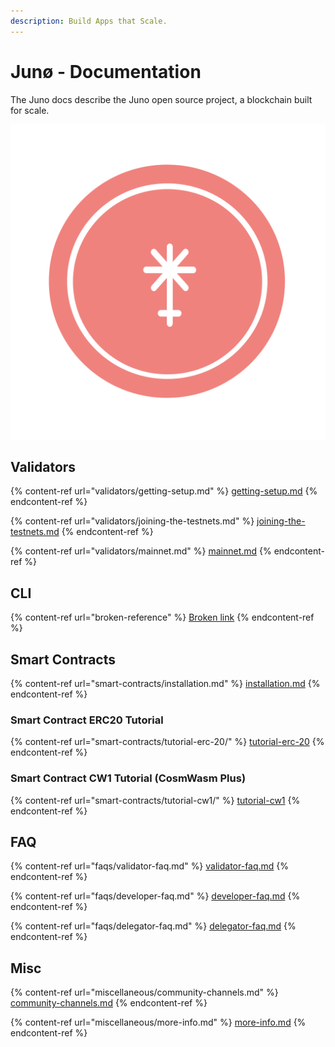 ```yaml
---
description: Build Apps that Scale.
---
```


# Junø - Documentation

The Juno docs describe the Juno open source project, a blockchain built for scale.

![](<.gitbook/assets/juno-logo-red- (4) (3) (3) (3) (3) (3) (2).svg>)

## Validators

{% content-ref url="validators/getting-setup.md" %}
[getting-setup.md](validators/getting-setup.md)
{% endcontent-ref %}

{% content-ref url="validators/joining-the-testnets.md" %}
[joining-the-testnets.md](validators/joining-the-testnets.md)
{% endcontent-ref %}

{% content-ref url="validators/mainnet.md" %}
[mainnet.md](validators/mainnet.md)
{% endcontent-ref %}

## CLI

{% content-ref url="broken-reference" %}
[Broken link](broken-reference)
{% endcontent-ref %}

## Smart Contracts

{% content-ref url="smart-contracts/installation.md" %}
[installation.md](smart-contracts/installation.md)
{% endcontent-ref %}

### Smart Contract ERC20 Tutorial

{% content-ref url="smart-contracts/tutorial-erc-20/" %}
[tutorial-erc-20](smart-contracts/tutorial-erc-20/)
{% endcontent-ref %}

### Smart Contract CW1 Tutorial (CosmWasm Plus)

{% content-ref url="smart-contracts/tutorial-cw1/" %}
[tutorial-cw1](smart-contracts/tutorial-cw1/)
{% endcontent-ref %}

## FAQ

{% content-ref url="faqs/validator-faq.md" %}
[validator-faq.md](faqs/validator-faq.md)
{% endcontent-ref %}

{% content-ref url="faqs/developer-faq.md" %}
[developer-faq.md](faqs/developer-faq.md)
{% endcontent-ref %}

{% content-ref url="faqs/delegator-faq.md" %}
[delegator-faq.md](faqs/delegator-faq.md)
{% endcontent-ref %}

## Misc

{% content-ref url="miscellaneous/community-channels.md" %}
[community-channels.md](miscellaneous/community-channels.md)
{% endcontent-ref %}

{% content-ref url="miscellaneous/more-info.md" %}
[more-info.md](miscellaneous/more-info.md)
{% endcontent-ref %}
